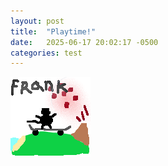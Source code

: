 ```yaml
---
layout: post
title:  "Playtime!"
date:   2025-06-17 20:02:17 -0500
categories: test
---
```

![The San Juan Mountains are beautiful!](/Franklin.png "San Juan Mountains")